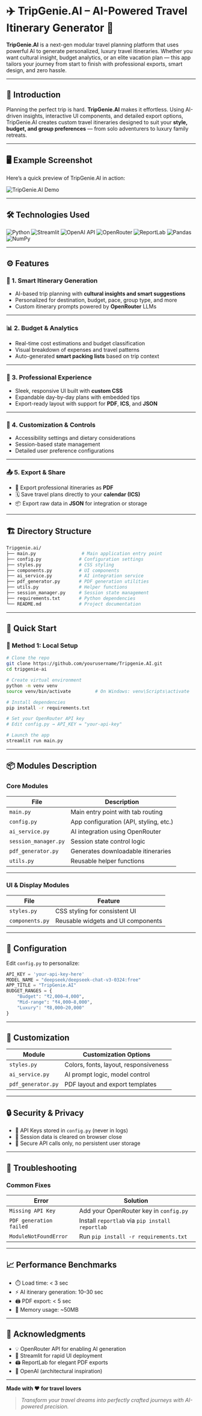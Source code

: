 # ✈️ TripGenie.AI – AI-Powered Travel Itinerary Generator 🌟

**TripGenie.AI** is a next-gen modular travel planning platform that uses powerful AI to generate personalized, luxury travel itineraries. Whether you want cultural insight, budget analytics, or an elite vacation plan — this app tailors your journey from start to finish with professional exports, smart design, and zero hassle.

---
## 🧭 Introduction

Planning the perfect trip is hard. **TripGenie.AI** makes it effortless.
Using AI-driven insights, interactive UI components, and detailed export options, TripGenie.AI creates custom travel itineraries designed to suit your **style, budget, and group preferences** — from solo adventurers to luxury family retreats.

---

## 🖥️ Example Screenshot

Here’s a quick preview of TripGenie.AI in action:

![TripGenie.AI Demo](assets/demo.png)

---

## 🛠️ Technologies Used

![Python](https://img.shields.io/badge/Python-3.8%2B-blue?style=for-the-badge)
![Streamlit](https://img.shields.io/badge/Streamlit-1.28%2B-ff4b4b?style=for-the-badge&logo=streamlit&logoColor=white)
![OpenAI API](https://img.shields.io/badge/OpenAI_API-10a37f?style=for-the-badge&logo=openai&logoColor=white)
![OpenRouter](https://img.shields.io/badge/OpenRouter-API-007acc?style=for-the-badge)
![ReportLab](https://img.shields.io/badge/ReportLab-PDF-lightgrey?style=for-the-badge)
![Pandas](https://img.shields.io/badge/Pandas-150458?style=for-the-badge&logo=pandas&logoColor=white)
![NumPy](https://img.shields.io/badge/Numpy-013243?style=for-the-badge&logo=numpy&logoColor=white)


---

## ⚙️ Features

### 🤖 1. Smart Itinerary Generation

* AI-based trip planning with **cultural insights and smart suggestions**
* Personalized for destination, budget, pace, group type, and more
* Custom itinerary prompts powered by **OpenRouter** LLMs

---

### 📊 2. Budget & Analytics

* Real-time cost estimations and budget classification
* Visual breakdown of expenses and travel patterns
* Auto-generated **smart packing lists** based on trip context

---

### 🎨 3. Professional Experience

* Sleek, responsive UI built with **custom CSS**
* Expandable day-by-day plans with embedded tips
* Export-ready layout with support for **PDF**, **ICS**, and **JSON**

---

### 🧰 4. Customization & Controls

* Accessibility settings and dietary considerations
* Session-based state management
* Detailed user preference configurations

---

### 📤 5. Export & Share

* 📄 Export professional itineraries as **PDF**
* 🗓️ Save travel plans directly to your **calendar (ICS)**
* 📦 Export raw data in **JSON** for integration or storage

---

## 🏗️ Directory Structure

```bash
Tripgenie.ai/
├── main.py                 # Main application entry point
├── config.py              # Configuration settings
├── styles.py              # CSS styling
├── components.py          # UI components
├── ai_service.py          # AI integration service
├── pdf_generator.py       # PDF generation utilities
├── utils.py               # Helper functions
├── session_manager.py     # Session state management
├── requirements.txt       # Python dependencies
└── README.md              # Project documentation

```

---

## 🚀 Quick Start

### 🔧 Method 1: Local Setup

```bash
# Clone the repo
git clone https://github.com/yourusername/Tripgenie.AI.git
cd tripgenie-ai

# Create virtual environment
python -m venv venv
source venv/bin/activate         # On Windows: venv\Scripts\activate

# Install dependencies
pip install -r requirements.txt

# Set your OpenRouter API key
# Edit config.py → API_KEY = "your-api-key"

# Launch the app
streamlit run main.py
```

---

## 📦 Modules Description

### Core Modules

| File                 | Description                            |
| -------------------- | -------------------------------------- |
| `main.py`            | Main entry point with tab routing      |
| `config.py`          | App configuration (API, styling, etc.) |
| `ai_service.py`      | AI integration using OpenRouter        |
| `session_manager.py` | Session state control logic            |
| `pdf_generator.py`   | Generates downloadable itineraries     |
| `utils.py`           | Reusable helper functions              |

---

### UI & Display Modules

| File                   | Feature                            |
| ---------------------- | ---------------------------------- |
| `styles.py`            | CSS styling for consistent UI      |
| `components.py`     | Reusable widgets and UI components |

---

## 🔧 Configuration

Edit `config.py` to personalize:

```python
API_KEY = 'your-api-key-here'
MODEL_NAME = "deepseek/deepseek-chat-v3-0324:free"
APP_TITLE = "TripGenie.AI"
BUDGET_RANGES = {
    "Budget": "₹2,000–4,000",
    "Mid-range": "₹4,000–8,000",
    "Luxury": "₹8,000–20,000"
}
```
---

## 🎨 Customization

| Module                 | Customization Options                 |
| ---------------------- | ------------------------------------- |
| `styles.py`            | Colors, fonts, layout, responsiveness |
| `ai_service.py`        | AI prompt logic, model control        |
| `pdf_generator.py`     | PDF layout and export templates       |

---

## 🔒 Security & Privacy

* 🔑 API Keys stored in `config.py` (never in logs)
* 🧼 Session data is cleared on browser close
* 🔐 Secure API calls only, no persistent user storage

---

## 🐞 Troubleshooting

### Common Fixes

| Error                   | Solution                                        |
| ----------------------- | ----------------------------------------------- |
| `Missing API Key`       | Add your OpenRouter key in `config.py`          |
| `PDF generation failed` | Install `reportlab` via `pip install reportlab` |
| `ModuleNotFoundError`   | Run `pip install -r requirements.txt`           |

---

## 📈 Performance Benchmarks

* ⏱️ Load time: < 3 sec
* ⚡ AI itinerary generation: 10–30 sec
* 🖨️ PDF export: < 5 sec
* 🧠 Memory usage: \~50MB

---

## 🙏 Acknowledgments

* 💡 OpenRouter API for enabling AI generation
* 🎨 Streamlit for rapid UI deployment
* 🖨️ ReportLab for elegant PDF exports
* 🤖 OpenAI (architectural inspiration)

---

**Made with ❤️ for travel lovers**

> *Transform your travel dreams into perfectly crafted journeys with AI-powered precision.*

